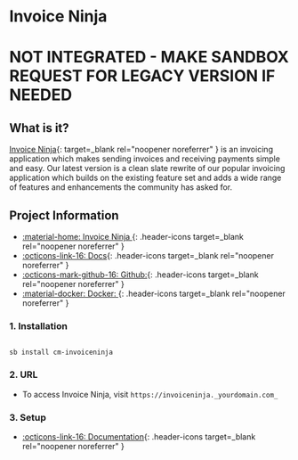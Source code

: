 # Invoice Ninja
# **NOT INTEGRATED - MAKE SANDBOX REQUEST FOR LEGACY VERSION IF NEEDED**
## What is it?

[Invoice Ninja](https://www.invoiceninja.com/){: target=_blank rel="noopener noreferrer" } is an invoicing application which makes sending invoices and receiving payments simple and easy. Our latest version is a clean slate rewrite of our popular invoicing application which builds on the existing feature set and adds a wide range of features and enhancements the community has asked for.

## Project Information

- [:material-home: Invoice Ninja ](https://www.invoiceninja.com/){: .header-icons target=_blank rel="noopener noreferrer" }
- [:octicons-link-16: Docs](https://invoiceninja.github.io/docs/getting-started/){: .header-icons target=_blank rel="noopener noreferrer" }
- [:octicons-mark-github-16: Github:](https://github.com/invoiceninja/invoiceninja){: .header-icons target=_blank rel="noopener noreferrer" }
- [:material-docker: Docker: ](https://hub.docker.com/r/invoiceninja/invoiceninja){: .header-icons target=_blank rel="noopener noreferrer" }

### 1. Installation

``` shell

sb install cm-invoiceninja

```

### 2. URL

- To access Invoice Ninja, visit `https://invoiceninja._yourdomain.com_`

### 3. Setup

- [:octicons-link-16: Documentation](https://invoiceninja.github.io/docs/getting-started/){: .header-icons target=_blank rel="noopener noreferrer" }
